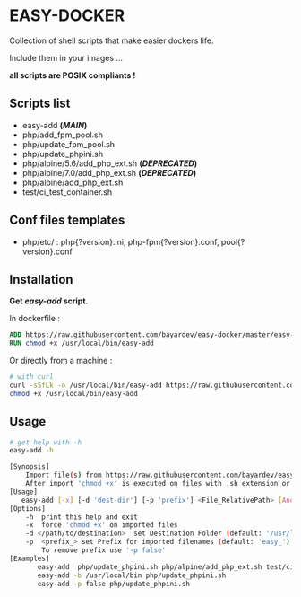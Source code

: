 # EASY-DOCKER

Collection of shell scripts that make easier dockers life.

Include them in your images ...

**all scripts are POSIX compliants !**

## Scripts list

- easy-add **(_MAIN_)**
- php/add_fpm_pool.sh
- php/update_fpm_pool.sh
- php/update_phpini.sh
- php/alpine/5.6/add_php_ext.sh **(_DEPRECATED_)**
- php/alpine/7.0/add_php_ext.sh **(_DEPRECATED_)**
- php/alpine/add_php_ext.sh
- test/ci_test_container.sh


## Conf files templates

- php/etc/ : php{?version}.ini, php-fpm{?version}.conf, pool{?version}.conf


## Installation

**Get _easy-add_ script.**

In dockerfile :

```dockerfile
ADD https://raw.githubusercontent.com/bayardev/easy-docker/master/easy-add /usr/local/bin/easy-add
RUN chmod +x /usr/local/bin/easy-add
```

Or directly from a machine :

```sh
# with curl
curl -sSfLk -o /usr/local/bin/easy-add https://raw.githubusercontent.com/bayardev/easy-docker/master/easy-add
chmod +x /usr/local/bin/easy-add
```

## Usage

```sh
# get help with -h
easy-add -h

[Synopsis]
    Import file(s) from https://raw.githubusercontent.com/bayardev/easy-docker/master giving only repo relative path
    After import 'chmod +x' is executed on files with .sh extension or if -x option is set
[Usage]
   easy-add [-x] [-d 'dest-dir'] [-p 'prefix'] <File_RelativePath> [Another_File] [...]
[Options]
    -h  print this help and exit
    -x  force 'chmod +x' on imported files
    -d </path/to/destination>  set Destination Folder (default: '/usr/local/bin')
    -p  <prefix_> set Prefix for imported filenames (default: 'easy_')
        To remove prefix use '-p false'
[Examples]
       easy-add  php/update_phpini.sh php/alpine/add_php_ext.sh test/ci_test_container.sh
       easy-add -b /usr/local/bin php/update_phpini.sh
       easy-add -p false php/update_phpini.sh

```
